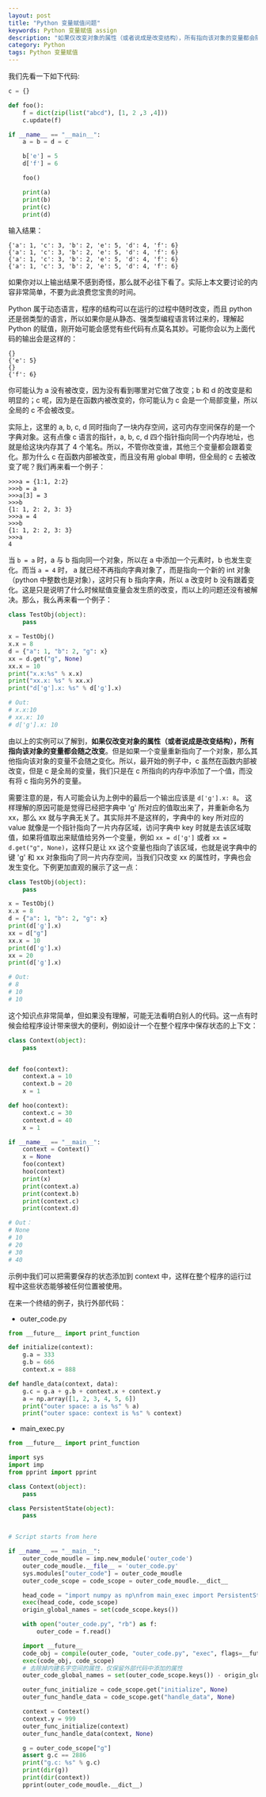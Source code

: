 ```yaml
---
layout: post
title: "Python 变量赋值问题"
keywords: Python 变量赋值 assign
description: "如果仅改变对象的属性（或者说成是改变结构），所有指向该对象的变量都会随之改变"
category: Python
tags: Python 变量赋值
---
```


我们先看一下如下代码:

```python
c = {}

def foo():
    f = dict(zip(list("abcd"), [1, 2 ,3 ,4]))
    c.update(f)

if __name__ == "__main__":
    a = b = d = c

    b['e'] = 5
    d['f'] = 6

    foo()

    print(a)
    print(b)
    print(c)
    print(d)
```

输入结果：

```
{'a': 1, 'c': 3, 'b': 2, 'e': 5, 'd': 4, 'f': 6}
{'a': 1, 'c': 3, 'b': 2, 'e': 5, 'd': 4, 'f': 6}
{'a': 1, 'c': 3, 'b': 2, 'e': 5, 'd': 4, 'f': 6}
{'a': 1, 'c': 3, 'b': 2, 'e': 5, 'd': 4, 'f': 6}
```

如果你对以上输出结果不感到奇怪，那么就不必往下看了。实际上本文要讨论的内容非常简单，不要为此浪费您宝贵的时间。

Python 属于动态语言，程序的结构可以在运行的过程中随时改变，而且 python 还是弱类型的语言，所以如果你是从静态、强类型编程语言转过来的，理解起 Python 的赋值，刚开始可能会感觉有些代码有点莫名其妙。可能你会以为上面代码的输出会是这样的：

```
{}
{'e': 5}
{}
{'f': 6}
```

你可能认为 a 没有被改变，因为没有看到哪里对它做了改变；b 和 d 的改变是和明显的；c 呢，因为是在函数内被改变的，你可能认为 c 会是一个局部变量，所以全局的 c 不会被改变。

实际上，这里的 a, b, c, d 同时指向了一块内存空间，这可内存空间保存的是一个字典对象。这有点像 c 语言的指针，a, b, c, d 四个指针指向同一个内存地址，也就是给这块内存其了 4 个笔名。所以，不管你改变谁，其他三个变量都会跟着变化。那为什么 c 在函数内部被改变，而且没有用 global 申明，但全局的 c 去被改变了呢？我们再来看一个例子：

```
>>>a = {1:1, 2:2}
>>>b = a
>>>a[3] = 3
>>>b
{1: 1, 2: 2, 3: 3}
>>>a = 4
>>>b
{1: 1, 2: 2, 3: 3}
>>>a
4
```

当 `b = a` 时，a 与 b 指向同一个对象，所以在 a 中添加一个元素时，b 也发生变化。而当 `a = 4` 时， a 就已经不再指向字典对象了，而是指向一个新的 int 对象（python 中整数也是对象），这时只有 b 指向字典，所以 a 改变时 b 没有跟着变化。这是只是说明了什么时候赋值变量会发生质的改变，而以上的问题还没有被解决。那么，我么再来看一个例子：

```python
class TestObj(object):
    pass

x = TestObj()
x.x = 8
d = {"a": 1, "b": 2, "g": x}
xx = d.get("g", None)
xx.x = 10
print("x.x:%s" % x.x)
print("xx.x: %s" % xx.x)
print("d['g'].x: %s" % d['g'].x)

# Out:
# x.x:10
# xx.x: 10
# d['g'].x: 10
```

由以上的实例可以了解到，**如果仅改变对象的属性（或者说成是改变结构），所有指向该对象的变量都会随之改变**。但是如果一个变量重新指向了一个对象，那么其他指向该对象的变量不会随之变化。所以，最开始的例子中，c 虽然在函数内部被改变，但是 c 是全局的变量，我们只是在 c 所指向的内存中添加了一个值，而没有将 c 指向另外的变量。

需要注意的是，有人可能会认为上例中的最后一个输出应该是 `d['g'].x: 8`。 这样理解的原因可能是觉得已经把字典中 'g' 所对应的值取出来了，并重新命名为 xx，那么 xx 就与字典无关了。其实际并不是这样的，字典中的 key 所对应的 value 就像是一个指针指向了一片内存区域，访问字典中 key 时就是去该区域取值，如果将值取出来赋值给另外一个变量，例如 `xx = d['g']` 或者 `xx = d.get("g", None)`，这样只是让 xx 这个变量也指向了该区域，也就是说字典中的键 'g' 和 xx 对象指向了同一片内存空间，当我们只改变 xx 的属性时，字典也会发生变化。下例更加直观的展示了这一点：

```python
class TestObj(object):
    pass

x = TestObj()
x.x = 8
d = {"a": 1, "b": 2, "g": x}
print(d['g'].x)
xx = d["g"]
xx.x = 10
print(d['g'].x)
xx = 20
print(d['g'].x)

# Out:
# 8
# 10
# 10
```

这个知识点非常简单，但如果没有理解，可能无法看明白别人的代码。这一点有时候会给程序设计带来很大的便利，例如设计一个在整个程序中保存状态的上下文：

```python
class Context(object):
    pass


def foo(context):
    context.a = 10
    context.b = 20
    x = 1

def hoo(context):
    context.c = 30
    context.d = 40
    x = 1

if __name__ == "__main__":
    context = Context()
    x = None
    foo(context)
    hoo(context)
    print(x)
    print(context.a)
    print(context.b)
    print(context.c)
    print(context.d)

# Out：
# None
# 10
# 20
# 30
# 40
```

示例中我们可以把需要保存的状态添加到 context 中，这样在整个程序的运行过程中这些状态能够被任何位置被使用。

在来一个终结的例子，执行外部代码：

- outer_code.py

```python
from __future__ import print_function

def initialize(context):
    g.a = 333
    g.b = 666
    context.x = 888

def handle_data(context, data):
    g.c = g.a + g.b + context.x + context.y
    a = np.array([1, 2, 3, 4, 5, 6])
    print("outer space: a is %s" % a)
    print("outer space: context is %s" % context)
```

- main_exec.py

```python
from __future__ import print_function

import sys
import imp
from pprint import pprint

class Context(object):
    pass

class PersistentState(object):
    pass


# Script starts from here

if __name__ == "__main__":
    outer_code_moudle = imp.new_module('outer_code')
    outer_code_moudle.__file__ = 'outer_code.py'
    sys.modules["outer_code"] = outer_code_moudle
    outer_code_scope = code_scope = outer_code_moudle.__dict__

    head_code = "import numpy as np\nfrom main_exec import PersistentState\ng=PersistentState()"
    exec(head_code, code_scope)
    origin_global_names = set(code_scope.keys())

    with open("outer_code.py", "rb") as f:
        outer_code = f.read()

    import __future__
    code_obj = compile(outer_code, "outer_code.py", "exec", flags=__future__.unicode_literals.compiler_flag)
    exec(code_obj, code_scope)
    # 去除掉内建名字空间的属性，仅保留外部代码中添加的属性
    outer_code_global_names = set(outer_code_scope.keys()) - origin_global_names

    outer_func_initialize = code_scope.get("initialize", None)
    outer_func_handle_data = code_scope.get("handle_data", None)

    context = Context()
    context.y = 999
    outer_func_initialize(context)
    outer_func_handle_data(context, None)

    g = outer_code_scope["g"]
    assert g.c == 2886
    print("g.c: %s" % g.c)
    print(dir(g))
    print(dir(context))
    pprint(outer_code_moudle.__dict__)
```
